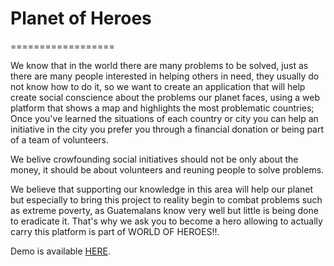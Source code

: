 
# Planet of Heroes
==================

We know that in the world there are many problems to be solved, just as there are many people interested in helping others in need, they usually do not know how to do it, so we want to create an application that will help create social conscience about the problems our planet faces, using a web platform that shows a map and highlights the most problematic countries; Once you've learned the situations of each country or city you can help an initiative in the city you prefer you through a financial donation or being part of a team of volunteers.


We belive crowfounding social initiatives should not be only about the money,
it should be about volunteers and reuning people to solve problems.


We believe that supporting our knowledge in this area will help our planet but especially to bring this project to reality begin to combat problems such as extreme poverty, as Guatemalans know very well but little is being done to eradicate it. That's why we ask you to become a hero allowing to actually carry this platform is part of WORLD OF HEROES!!.

Demo is available [HERE](http://worldofheroes.denjohx.koding.io/).